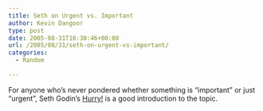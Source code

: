 ```yaml
---
title: Seth on Urgent vs. Important
author: Kevin Dangoor
type: post
date: 2005-08-31T16:30:46+00:00
url: /2005/08/31/seth-on-urgent-vs-important/
categories:
  - Random

---
```

For anyone who&#8217;s never pondered whether something is &#8220;important&#8221; or just &#8220;urgent&#8221;, Seth Godin&#8217;s [Hurry!][1] is a good introduction to the topic.

 [1]: http://sethgodin.typepad.com/seths_blog/2005/08/hurry.html